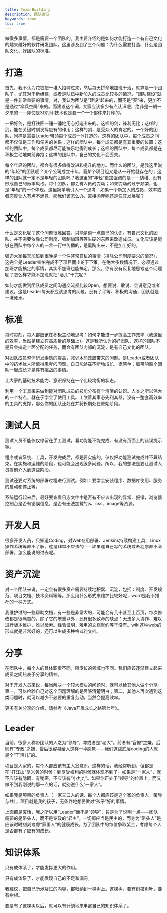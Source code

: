 ```yaml
---
title: Team Building
description: 团队建设
keywords: team
toc: true
---
```


做很多事情，都是需要一个团队的。我主要介绍的是如何才能打造一个有自己文化的越来越好的软件研发团队。这里涉及到了三个问题：为什么需要打造、什么是团队文化、好团队的标准。

# 打造
首先，我不认为花钱把一堆人招聘过来，然后每天拼命地加班干活，就算是一个团队了。尤其对于新组建，或者是队伍中新加入的成员比较多的情况，“团队建设”就是一件非常重要的事情。对，我认为团队是“建设”起来的，而不是“买”来，更加不是通过“伞兵空降”来的。而建设这个词，大家应该多少有点认识吧，绝非是一朝一夕来的——即使是3D打印技术也是要一个一个部件来打印的。

一把好剑，是打铁匠一锤一锤地用心打造出来的。这样的剑，锋利无比；这样的剑，能在关键时刻发挥应有的作用；这样的剑，是受众人的肯定的。一个好的团队，同样是需要Leader带领每个成员一同打造的。这样的团队中，每个成员之间都不仅仅是工作和任务的关系；这样的团队中，每个成员都是有其重要的位置；这样的团队中，每个成员都尽可能快乐地得到成长；这样的团队中，每个成员都是在积极主动地向前奔跑；这样的团队中，自己的文化不会丢失。

每个年轻的团队，都会有很多值得改进和提升的地方。而什么的团队，是我这里说的“年轻”的团队呢？某个公司成立十年，而某个项目组又是从一开始就存在的；这样的团队就一定不是年轻的团队吗？我这里的“年轻”更加强调的是——幼稚、没有形成自己的做事风格。每个团队，都会有人员的变动；如果变动的过于频繁，也是“年轻”的一个体现。这里简单地引入一个思考：如果一个新加入的成员，效率或者态度让人有点不满意，那我们该怎么办，直接抛弃呢还是任其发展呢？

# 文化
什么是文化呢？这个问题很难回答，只能是谈一点自己的认识。有自己文化的团队，并不需要依靠公司制度、强制加班等等生硬的东西来改造成员。文化应该是能够在团队中每个人的一言一行中传播的，是熏陶出来，不是加工好的。

强迫大家每天加班到很晚是一个件非常自私的事情（排除公司制度要求的情况），这完全是Leader害怕完成不了项目而出的下下策。在绝大多数情况下，必须通过加班才能搞定的事情，其实不加班也能搞定。那么，你有没有反复地思考这个问题呢？怎么样才能不加班就把“活儿”干完呢？

如何才能做到团队成员之间沟通交流都比较Open，想要说、敢说、会说意见或者建议。这是Leader每天都应该思考的问题。没有了平等、积极的沟通，团队就是一潭死水。

# 标准
每时每刻，每人都应该在积极主动地思考：如何才能进一步提高工作效率（我这里的效率，当然是建立在高质量的基础上）。这是我所认为的好团队，这样的团队不是只会搞定上面分配的任务，而会有团队内部的沉淀，是有自己文化的团队。

对团队成员整体研发素质的提高，减少木桶效应带来的问题。是Leader或者团队中的技术达人所值得思考的问题。自己能够在不断地成长，很简单；能带领整个团队一起成长才是件有挑战的事情。

让大家的基础技术能力、意识保持在一个比较均衡的状态。

利用一个工具来来做到能对团队成员的技能分布有个清晰的认识。人类之所以伟大的一个特点，就在于学会了使用工具。工欲善其事必先利其器，没有一整套高效率的工具的支撑，那么你的团队还处在并将长期处在原始阶段。

# 测试人员
测试人员不能仅仅停留在手工测试，看功能能不能完成、有没有页面上的错误提示等。

程序或者系统、工具，开发完成后，都是要实施的，仅仅把功能测试完成并不算结束。在实施和运维的阶段，也可能会出现很多问题。所以，我的想法是要让测试人员提前介入到这些阶段。

测试还要对系统的部署过程进行测试。例如：要学会安装程序、数据库使用、服务的启动和停止等。

系统运行起来后，最好要查看日志文件中是否有不应该出现的异常、报错，浏览器控制台是否有错误信息，是否有无法加载的js、css、image等资源。

# 开发人员
很多开发人员，只知道Coding，对Web应用部署、Jenkins持续构建工具、Linux操作系统等都不了解。这是非常不应该的——如果连自己写的系统或者程序都不会部署，怎么能说的过去呢。

# 资产沉淀
对一个团队来说，一定会有很多资产需要持续地积累、沉淀，包括：制度、开发规范、项目文档、技术资料等等。那么用什么形式来维护比较好呢，word是我不推荐的一种方式。

我维护过的一些帮助文档，有一些是非常大的，可能会有几十甚至上百页，每次修改都是很痛苦的。除了它的笨重以外，还有很多致命的缺点：无法多人协作、难以进行版本维护、难以检索。经验证明，难用的文档就约等于没有。wiki这种web的形式就是非常好的，还可以生成多种格式的文档。

# 分享
在团队中，每个人的具体职责不同，所专长的领域也不同。我们应该逐渐建立起来成员之间热衷于分享的精神。

对于开发人员来说，每当解决一个较大模块的问题时，就可以给其他人做个分享。第一，可以检验自己对这个问题理解的是否够清楚明白；第二，其他人再次遇到这类问题时，就可以减少不必要的重复劳动，当然会提高效率。

更多有关分享的介绍，请参考《Java开发成长之路第七年》。

# Leader
当前，很多人称带团队的人之为“领导”，亦或者是“老大”。前者有“官僚”之嫌，后则有“专政”之嫌，最后很容易给人这样一种感觉——我们这些底层coding的人就是个“干活儿”的。

项目是大家的，每个人都应该有主人翁意识。这样的话，我经常听到，但都是在“打江山”尽义务的时候；到享受权利的时候就体现不到了。如果是“一家人”，就不应该有隐瞒、有秘密，不应该有“小九九”。如果你正处于“领导”的位置上，而又做不到我刚说的那一点的话，就别说什么“一家人”。

如果我是项目的负责人（一家三口人的话，每个人都应该是这个家的负责人，荣辱与共），项目就是我的孩子，无条件地想要做对“孩子”好的事情。

上面都是废话，我之所以用“Leader”而不是“领导”，只是为了说明一点——团队需要的是带头人，而不是专政的“君主”。一切都应当是民主的，而身为“带头人”是应该时时刻刻考虑“家里人”的健康成长。为了团队中的每位争取奖金，考虑每个人是否都有了应有的成长。

# 知识体系
只有成体系了，才能发挥更大的作用。

只有成体系了，才能发现自己的不足和漏洞。

我建议，把自己所涉及过的内容，都归纳到一棵树上。这棵树，要有树枝树叶，要有树根。

要是有了这棵树以后，就可以有计划地来丰富自己的知识体系了。